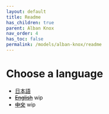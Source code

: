 ```yaml
---
layout: default
title: Readme
has_children: true
parent: Alban Knox
nav_order: 4
has_toc: false
permalink: /models/alban-knox/readme
---
```


# Choose a language
- [日本語](readme-jp.md)
- ~~[English](readme-en.md)~~ wip
- ~~[中文](readme-cn.md)~~ wip
